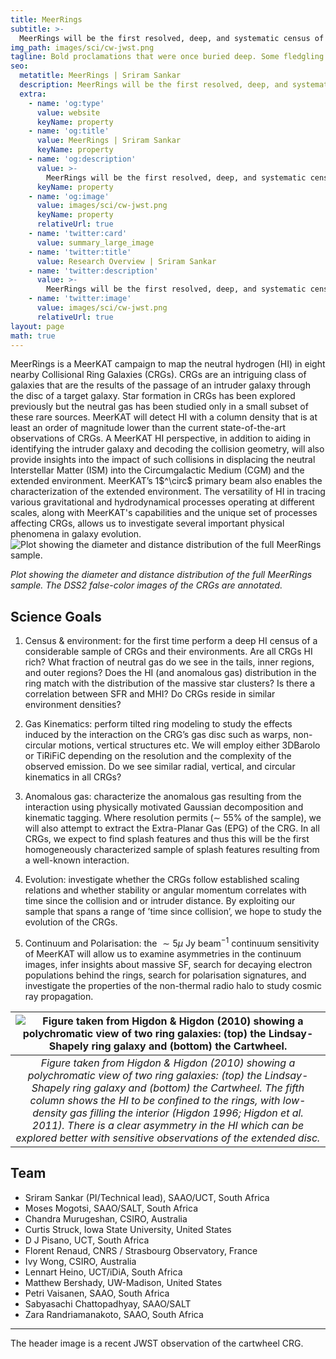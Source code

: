 ```yaml
---
title: MeerRings
subtitle: >-
  MeerRings will be the first resolved, deep, and systematic census of the neutral gas in a considerable sample of CRGs. It will also be the first systematic investigation of anomalous gas resulting from a well-known class of interactions.
img_path: images/sci/cw-jwst.png
tagline: Bold proclamations that were once buried deep. Some fledgling saplings, others full-grown trees
seo:
  metatitle: MeerRings | Sriram Sankar
  description: MeerRings will be the first resolved, deep, and systematic census of the neutral gas in a considerable sample of CRGs. It will also be the first systematic investigation of anomalous gas resulting from a well-known class of interactions.
  extra:
    - name: 'og:type'
      value: website
      keyName: property
    - name: 'og:title'
      value: MeerRings | Sriram Sankar
      keyName: property
    - name: 'og:description'
      value: >-
        MeerRings will be the first resolved, deep, and systematic census of the neutral gas in a considerable sample of CRGs. It will also be the first systematic investigation of anomalous gas resulting from a well-known class of interactions.
      keyName: property
    - name: 'og:image'
      value: images/sci/cw-jwst.png
      keyName: property
      relativeUrl: true
    - name: 'twitter:card'
      value: summary_large_image
    - name: 'twitter:title'
      value: Research Overview | Sriram Sankar
    - name: 'twitter:description'
      value: >-
        MeerRings will be the first resolved, deep, and systematic census of the neutral gas in a considerable sample of CRGs. It will also be the first systematic investigation of anomalous gas resulting from a well-known class of interactions.
    - name: 'twitter:image'
      value: images/sci/cw-jwst.png
      relativeUrl: true
layout: page
math: true
---
```



<div class="flex-container">
    <div class="text">
      MeerRings is a MeerKAT campaign to map the neutral hydrogen (HI) in eight nearby Collisional Ring Galaxies (CRGs). CRGs are an intriguing class of galaxies that are the results of the passage of an intruder galaxy through the disc of a target galaxy. Star formation in CRGs has been explored previously but the neutral gas has been studied only in a small subset of these rare sources. MeerKAT will detect HI with a column density that is at least an order of magnitude lower than the current state-of-the-art observations of CRGs. A MeerKAT HI perspective, in addition to aiding in identifying the intruder galaxy and decoding the collision geometry, will also provide insights into the impact of such collisions in displacing the neutral Interstellar Matter (ISM) into the Circumgalactic Medium (CGM) and the extended environment. MeerKAT’s 1$^\circ$ primary beam also enables the characterization of the extended environment. The versatility of HI in tracing various gravitational and hydrodynamical processes operating at different scales, along with MeerKAT's capabilities and the unique set of processes affecting CRGs, allows us to investigate several important physical phenomena in galaxy evolution. 
    </div>
    <div class="image">
        <img src="/images/sci/meerrings-sample-blue.png" alt="Plot showing the diameter and distance distribution of the full MeerRings sample.">
        <p><em> Plot showing the diameter and distance distribution of the full MeerRings sample. The DSS2 false-color images of the CRGs are annotated.</em></p>
    </div>
</div>



## Science Goals

1. Census & environment: for the first time perform a deep HI census of a considerable sample of CRGs and their environments. Are all CRGs HI rich? What fraction of neutral gas do we see in the tails, inner regions, and outer regions? Does the HI (and anomalous gas) distribution in the ring match with the distribution of the massive star clusters? Is there a correlation between SFR and MHI? Do CRGs reside in similar environment densities?

2. Gas Kinematics: perform tilted ring modeling to study the effects induced by the interaction on the CRG’s gas disc such as warps, non-circular motions, vertical structures etc. We will employ either 3DBarolo or TiRiFiC depending on the resolution and the complexity of the observed emission. Do we see similar radial, vertical, and circular kinematics in all CRGs? 

3. Anomalous gas: characterize the anomalous gas resulting from the interaction using physically motivated Gaussian decomposition and kinematic tagging. Where resolution permits (∼ 55% of the sample), we will also attempt to extract the Extra-Planar Gas (EPG) of the CRG. In all CRGs, we expect to find splash features and thus this will be the first homogeneously characterized sample of splash features resulting from a well-known interaction.

4. Evolution: investigate whether the CRGs follow established scaling relations and whether stability or angular momentum correlates with time since the collision and or intruder distance. By exploiting our sample that spans a range of ’time since collision’, we hope to study the evolution of the CRGs.

5. Continuum and Polarisation: the $\sim 5 \mu$ Jy beam$^{-1}$ continuum sensitivity of MeerKAT will allow us to examine asymmetries in the continuum images, infer insights about massive SF, search for decaying electron populations behind the rings, search for polarisation signatures, and investigate the properties of the non-thermal radio halo to study cosmic ray propagation.

|![Figure taken from Higdon & Higdon (2010) showing a polychromatic view of two ring galaxies: (top) the Lindsay-Shapely ring galaxy and (bottom) the Cartwheel.](/images/sci/L-S+CW-Higdon2010.png)|
|:--:|
|*Figure taken from Higdon & Higdon (2010) showing a polychromatic view of two ring galaxies: (top) the Lindsay-Shapely ring galaxy and (bottom) the Cartwheel. The fifth column shows the HI to be confined to the rings, with low-density gas filling the interior (Higdon 1996; Higdon et al. 2011). There is a clear asymmetry in the HI which can be explored better with sensitive observations of the extended disc.*|

## Team

+ Sriram Sankar (PI/Technical lead), SAAO/UCT, South Africa
+ Moses Mogotsi, SAAO/SALT, South Africa
+ Chandra Murugeshan, CSIRO, Australia
+ Curtis Struck, Iowa State University, United States
+ D J Pisano, UCT, South Africa
+ Florent Renaud, CNRS / Strasbourg Observatory, France
+ Ivy Wong, CSIRO, Australia
+ Lennart Heino, UCT/iDiA, South Africa
+ Matthew Bershady, UW-Madison, United States
+ Petri Vaisanen, SAAO, South Africa
+ Sabyasachi Chattopadhyay, SAAO/SALT
+ Zara Randriamanakoto, SAAO, South Africa

--- 

The header image is a recent JWST observation of the cartwheel CRG. 

<!---
HI:
+ Sriram Sankar (PI/Technical lead), SAAO/UCT, South Africa
+ Moses Mogotsi, SAAO/SALT, South Africa
+ Chandra Murugeshan, CSIRO, Australia
+ D J Pisano, UCT, South Africa

Continuum:
+ Ivy Wong, CSIRO, Australia
+ Lennart Heino, UCT/iDiA, South Africa

Dynamical Modeling:
+ Curtis Struck, Iowa State University, United States
+ Florent Renaud, CNRS / Strasbourg Observatory, France

Multi-wavelength:
+ Matthew Bershady, UW-Madison, United States
+ Petri Vaisanen, SAAO, South Africa
+ Sabyasachi Chattopadhyay, SAAO/SALT
+ Zara Randriamanakoto, SAAO, South Africa
--->
